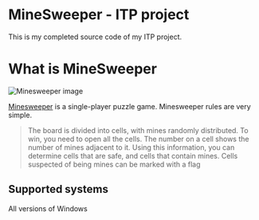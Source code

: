 # MineSweeper - ITP project

This is my completed source code of my ITP project.

# What is MineSweeper

![Minesweeper image](https://double-helix.industries/images/reviews/minesweeper_title.jpg)

[Minesweeper](https://en.wikipedia.org/wiki/Minesweeper_(video_game)) is a single-player puzzle game.
Minesweeper rules are very simple. 
> The board is divided into cells, with mines randomly distributed.
> To win, you need to open all the cells. The number on a cell shows the number of mines adjacent to it.
> Using this information, you can determine cells that are safe, and cells that contain mines.
> Cells suspected of being mines can be marked with a flag

## Supported systems
All versions of Windows

